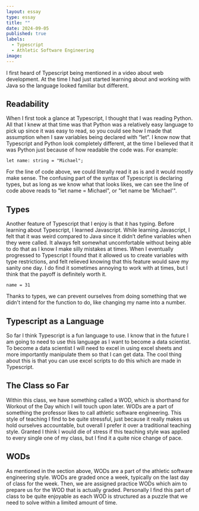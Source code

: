 ```yaml
---
layout: essay
type: essay
title: ""
date: 2024-09-05
published: true
labels:
  - Typescript
  - Athletic Software Engineering
image:
---
```

I first heard of Typescript being mentioned in a video about web development. At the time I had just started learning about and working with Java so the language looked familiar but different.

## Readability
When I first took a glance at Typescript, I thought that I was reading Python. All that I knew at that time was that Python was a relatively easy language to pick up since it was easy to read, so you could see how I made that assumption when I saw variables being declared with “let”. I know now that Typescript and Python look completely different, at the time I believed that it was Python just because of how readable the code was. For example:
```
let name: string = "Michael";
```
For the line of code above, we could literally read it as is and it would mostly make sense. The confusing part of the syntax of Typescript is declaring types, but as long as we know what that looks likes, we can see the line of code above reads to "let name = Michael", or "let name be 'Michael'".

## Types
Another feature of Typescript that I enjoy is that it has typing. Before learning about Typescript, I learned Javascript. While learning Javascript, I felt that it was weird compared to Java since it didn’t define variables when they were called. It always felt somewhat uncomfortable without being able to do that as I know I make silly mistakes at times. When I eventually progressed to Typescript I found that it allowed us to create variables with type restrictions, and felt relieved knowing that this feature would save my sanity one day. I do find it sometimes annoying to work with at times, but I think that the payoff is definitely worth it.
```
name = 31
```
Thanks to types, we can prevent ourselves from doing something that we didn't intend for the function to do, like changing my name into a number.

## Typescript as a Language
So far I think Typescript is a fun language to use. I know that in the future I am going to need to use this language as I want to become a data scientist. To become a data scientist I will need to excel in using excel sheets and more importantly manipulate them so that I can get data. The cool thing about this is that you can use excel scripts to do this which are made in Typescript.

## The Class so Far
Within this class, we have something called a WOD, which is shorthand for Workout of the Day which I will touch upon later. WODs are a part of something the professor likes to call athletic software engineering. This style of teaching I find to be quite stressful, just because it really makes us hold ourselves accountable, but overall I prefer it over a traditional teaching style. Granted I think I would die of stress if this teaching style was applied to every single one of my class, but I find it a quite nice change of pace. 

## WODs
As mentioned in the section above, WODs are a part of the athletic software engineering style. WODs are graded once a week, typically on the last day of class for the week. Then, we are assigned practice WODs which aim to prepare us for the WOD that is actually graded. Personally I find this part of class to be quite enjoyable as each WOD is structured as a puzzle that we need to solve within a limited amount of time. 
